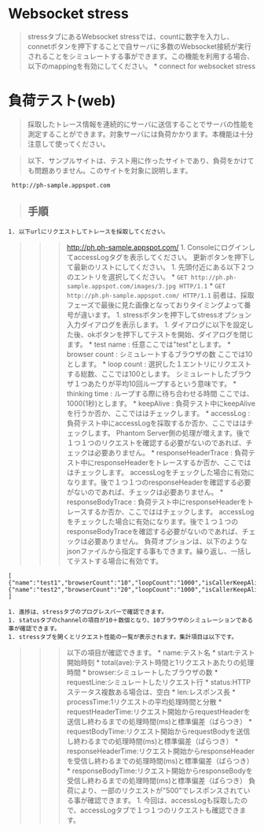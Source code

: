 # Websocket stress #
> stressタブにあるWebsocket stressでは、countに数字を入力し、connetボタンを押下することで自サーバに多数のWebsocket接続が実行されることをシミュレートする事ができます。この機能を利用する場合、以下のmappingを有効にしてください。
    * connect for websocket stress

# 負荷テスト(web) #

> 採取したトレース情報を連続的にサーバに送信することでサーバの性能を測定することができます。対象サーバには負荷かかります。本機能は十分注意して使ってください。

> 以下、サンプルサイトは、テスト用に作ったサイトであり、負荷をかけても問題ありません。このサイトを対象に説明します。
```
 http://ph-sample.appspot.com
```

> ## 手順 ##
    1. 以下urlにリクエストしてトレースを採取してください。
> > > http://ph.ph-sample.appspot.com/
    1. ConsoleにログインしてaccessLogタグを表示してください。
> > > 更新ボタンを押下して最新のリストにしてください。
    1. 先頭付近にある以下２つのエントリを選択してください。
      * `GET http://ph.ph-sample.appspot.com/images/3.jpg HTTP/1.1`
      * `GET http://ph.ph-sample.appspot.com/ HTTP/1.1`
> > > 前者は、採取フェーズで最後に見た画像となっておりタイミングよって番号が違います。
    1. stressボタンを押下してstressオプション入力ダイアログを表示します。
    1. ダイアログに以下を設定した後、okボタンを押下してテストを開始、ダイアログを閉じます。
      * test name : 任意ここでは"test"とします。
      * browser count : シミュレートするブラウザの数 ここでは10とします。
      * loop count : 選択した１エントリにリクエストする総数、ここでは100とします。
> > > シミュレートしたブラウザ１つあたりが平均10回ループするという意味です。
      * thinking time : ループする際に待ち合わせる時間 ここでは、1000(1秒)とします。
      * keepAlive : 負荷テスト中にkeepAliveを行うか否か、ここでははチェックします。
      * accessLog : 負荷テスト中にaccessLogを採取するか否か、ここでははチェックします。
> > > Phantom Server側の処理が増えます。後で１つ１つのリクエストを確認する必要がないのであれば、チェックは必要ありません。
      * responseHeaderTrace : 負荷テスト中にresponseHeaderをトレースするか否か、ここでははチェックします。
> > > accessLogをチェックした場合に有効になります。後で１つ１つのresponseHeaderを確認する必要がないのであれば、チェックは必要ありません。
      * responseBodyTrace : 負荷テスト中にresponseHeaderをトレースするか否か、ここでははチェックします。
> > > accessLogをチェックした場合に有効になります。後で１つ１つのresponseBodyTraceを確認する必要がないのであれば、チェックは必要ありません。
> > > 負荷オプションは、以下のようなjsonファイルから指定する事もできます。繰り返し、一括してテストする場合に有効です。
```
[
{"name":"test1","browserCount":"10","loopCount":"1000","isCallerKeepAlive":"true",thinkingTime:1000},
{"name":"test2","browserCount":"20","loopCount":"1000","isCallerKeepAlive":"true",thinkingTime:1000}
]
```
    1. 進捗は、stressタブのプログレスバーで確認できます。
    1. statusタブのchannelの項目が10＋数個となり、10ブラウザのシミュレーションである事が確認できます。
    1. stressタブを開くとリクエスト性能の一覧が表示されます。集計項目は以下です。
> > > 以下の項目が確認できます。
        * name:テスト名
        * start:テスト開始時刻
        * total(ave):テスト時間と1リクエストあたりの処理時間
        * browser:シミュレートしたブラウザの数
        * requestLine:シミュレートしたリクエスト行
        * status:HTTPステータス複数ある場合は、空白
        * len:レスポンス長
        * processTime:1リクエストの平均処理時間と分散
        * requestHeaderTime:リクエスト開始からrequestHeaderを送信し終わるまでの処理時間(ms)と標準偏差（ばらつき）
        * requestBodyTime:リクエスト開始からrequestBodyを送信し終わるまでの処理時間(ms)と標準偏差（ばらつき）
        * responseHeaderTime:リクエスト開始からresponseHeaderを受信し終わるまでの処理時間(ms)と標準偏差（ばらつき）
        * responseBodyTime:リクエスト開始からresponseBodyを受信し終わるまでの処理時間(ms)と標準偏差（ばらつき）
> > > 負荷により、一部のリクエストが"500"でレスポンスされている事が確認できます。
    1. 今回は、accessLogも採取したので、accessLogタブで１つ１つのリクエストも確認できます。